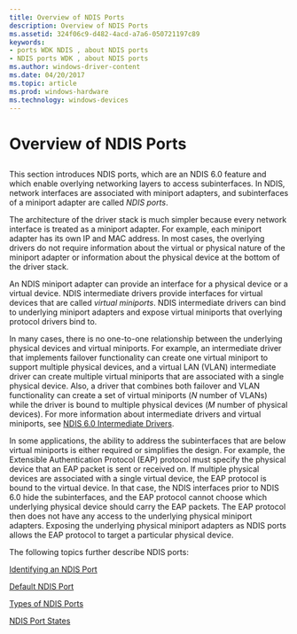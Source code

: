 ```yaml
---
title: Overview of NDIS Ports
description: Overview of NDIS Ports
ms.assetid: 324f06c9-d482-4acd-a7a6-050721197c89
keywords:
- ports WDK NDIS , about NDIS ports
- NDIS ports WDK , about NDIS ports
ms.author: windows-driver-content
ms.date: 04/20/2017
ms.topic: article
ms.prod: windows-hardware
ms.technology: windows-devices
---
```


# Overview of NDIS Ports


## <a href="" id="ddk-ndis-ports-introduction-ng"></a>


This section introduces NDIS ports, which are an NDIS 6.0 feature and which enable overlying networking layers to access subinterfaces. In NDIS, network interfaces are associated with miniport adapters, and subinterfaces of a miniport adapter are called *NDIS ports*.

The architecture of the driver stack is much simpler because every network interface is treated as a miniport adapter. For example, each miniport adapter has its own IP and MAC address. In most cases, the overlying drivers do not require information about the virtual or physical nature of the miniport adapter or information about the physical device at the bottom of the driver stack.

An NDIS miniport adapter can provide an interface for a physical device or a virtual device. NDIS intermediate drivers provide interfaces for virtual devices that are called *virtual miniports*. NDIS intermediate drivers can bind to underlying miniport adapters and expose virtual miniports that overlying protocol drivers bind to.

In many cases, there is no one-to-one relationship between the underlying physical devices and virtual miniports. For example, an intermediate driver that implements failover functionality can create one virtual miniport to support multiple physical devices, and a virtual LAN (VLAN) intermediate driver can create multiple virtual miniports that are associated with a single physical device. Also, a driver that combines both failover and VLAN functionality can create a set of virtual miniports (*N* number of VLANs) while the driver is bound to multiple physical devices (*M* number of physical devices). For more information about intermediate drivers and virtual miniports, see [NDIS 6.0 Intermediate Drivers](writing-ndis-intermediate-drivers.md).

In some applications, the ability to address the subinterfaces that are below virtual miniports is either required or simplifies the design. For example, the Extensible Authentication Protocol (EAP) protocol must specify the physical device that an EAP packet is sent or received on. If multiple physical devices are associated with a single virtual device, the EAP protocol is bound to the virtual device. In that case, the NDIS interfaces prior to NDIS 6.0 hide the subinterfaces, and the EAP protocol cannot choose which underlying physical device should carry the EAP packets. The EAP protocol then does not have any access to the underlying physical miniport adapters. Exposing the underlying physical miniport adapters as NDIS ports allows the EAP protocol to target a particular physical device.

The following topics further describe NDIS ports:

[Identifying an NDIS Port](identifying-an-ndis-port.md)

[Default NDIS Port](default-ndis-port.md)

[Types of NDIS Ports](types-of-ndis-ports.md)

[NDIS Port States](ndis-port-states.md)

 

 





